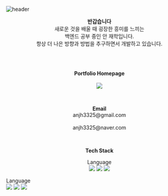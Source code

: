 ![header](https://capsule-render.vercel.app/api?type=waving&color=C487E5&height=300&section=header&text=An's%20GitHub%20Profile&fontSize=57&animation=NONE&fontAlignY=38&desc=Welcome!&descAlignY=51&descAlign=74)


<p align="center">
<Strong>반갑습니다</Strong><br>
새로운 것을 배울 때 굉장한 흥미를 느끼는<br>
백엔드 공부 중인 안 재학입니다.<br>
항상 더 나은 방향과 방법을 추구하면서 개발하고 있습니다.
</p>

<br><br>
<p align="center">
    <Strong>Portfolio Homepage</Strong><br><br>
    <a href="https://anjh3325.notion.site/An-jae-hak-5de215a88254465891cb46187d002004?pvs=4" target="_blank"><img src="https://img.shields.io/badge/Notion-000000?style=flat-square&logo=Notion&logoColor=white"/></a>
</p>

<br>
<p align="center">
<Strong>Email</Strong>
<br>anjh3325@gmail.com<br>
<br>anjh3325@naver.com<br>
</p>

<br>
<p align="center">
    <Strong>Tech Stack</Strong><br>
</p>

<p align="center" display="inline-block">
Language <br>
<img src="https://img.shields.io/badge/JAVA-D91AF3?style=flat"/>
<img src="https://img.shields.io/badge/JavaScript-F7DF1E?style=flat&logo=javascript&logoColor=white"/>
<img src="https://img.shields.io/badge/Html5-E34F26?style=flat&logo=html5&logoColor=white"/>
</p>

<p>
Language <br>
<img src="https://img.shields.io/badge/JAVA-D91AF3?style=flat"/>
<img src="https://img.shields.io/badge/JavaScript-F7DF1E?style=flat&logo=javascript&logoColor=white"/>
<img src="https://img.shields.io/badge/Html5-E34F26?style=flat&logo=html5&logoColor=white"/>
</p>

